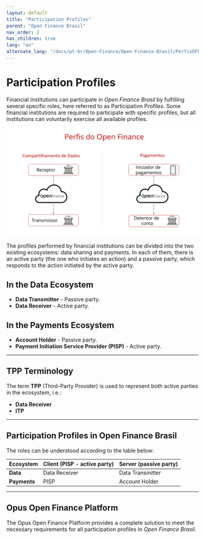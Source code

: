```yaml
---
layout: default
title: "Participation Profiles"
parent: "Open Finance Brasil"
nav_order: 2
has_children: true
lang: "en"
alternate_lang: "/docs/pt-br/Open-Finance/Open-Finance-Brasil/PerfisOFB/OFB-Perfis/"
---
```


# Participation Profiles

Financial institutions can participate in *Open Finance Brasil* by fulfilling several specific roles, here referred to as Participation Profiles. Some financial institutions are required to participate with specific profiles, but all institutions can voluntarily exercise all available profiles.

![Open Finance Profiles][Participation Profiles Image]

The profiles performed by financial institutions can be divided into the two existing ecosystems: data sharing and payments. In each of them, there is an active party (the one who initiates an action) and a passive party, which responds to the action initiated by the active party.

## In the Data Ecosystem

- **Data Transmitter** - Passive party.
- **Data Receiver** - Active party.

## In the Payments Ecosystem

- **Account Holder** - Passive party.
- **Payment Initiation Service Provider (PISP)** - Active party.

---

## TPP Terminology

The term **TPP** (Third-Party Provider) is used to represent both active parties in the ecosystem, i.e.:

- **Data Receiver**
- **ITP**

---

## Participation Profiles in Open Finance Brasil

The roles can be understood according to the table below:

| **Ecosystem**   | **Client (PISP - active party)**  | **Server (passive party)**  |
|-----------------|-----------------------------------|-----------------------------|
| **Data**        | Data Receiver                     | Data Transmitter            |
| **Payments**    | PISP                              | Account Holder              |

---

## Opus Open Finance Platform

The Opus Open Finance Platform provides a complete solution to meet the necessary requirements for all participation profiles in *Open Finance Brasil*.

[Participation Profiles Image]: ./images/Perfis_OF.png

